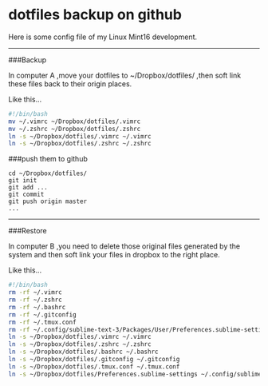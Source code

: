 dotfiles backup on github
================

Here is some config file of my Linux Mint16 development.

-------------------
###Backup  

In computer A ,move your dotfiles to ~/Dropbox/dotfiles/ ,then soft link these files back to their origin places.

Like this...

```bash
#!/bin/bash
mv ~/.vimrc ~/Dropbox/dotfiles/.vimrc
mv ~/.zshrc ~/Dropbox/dotfiles/.zshrc
ln -s ~/Dropbox/dotfiles/.vimrc ~/.vimrc
ln -s ~/Dropbox/dotfiles/.zshrc ~/.zshrc
```

###push them to github

```
cd ~/Dropbox/dotfiles/
git init 
git add ...
git commit
git push origin master
...

```
-------------------------


###Restore

In computer B ,you need to delete those original files generated by the system and then soft link your files in dropbox to the right place.

Like this...

```bash
#!/bin/bash
rm -rf ~/.vimrc 
rm -rf ~/.zshrc
rm -rf ~/.bashrc
rm -rf ~/.gitconfig
rm -rf ~/.tmux.conf
rm -rf ~/.config/sublime-text-3/Packages/User/Preferences.sublime-settings
ln -s ~/Dropbox/dotfiles/.vimrc ~/.vimrc
ln -s ~/Dropbox/dotfiles/.zshrc ~/.zshrc
ln -s ~/Dropbox/dotfiles/.bashrc ~/.bashrc
ln -s ~/Dropbox/dotfiles/.gitconfig ~/.gitconfig
ln -s ~/Dropbox/dotfiles/.tmux.conf ~/.tmux.conf
ln -s ~/Dropbox/dotfiles/Preferences.sublime-settings ~/.config/sublime-text-3/Packages/User/Preferences.sublime-settings
```


